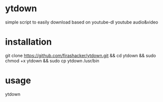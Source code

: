 # ytdown
simple script to easily download  based on youtube-dl youtube audio&amp;video

# installation
git clone https://github.com/firashacker/ytdown.git &&
cd ytdown &&
sudo chmod +x ytdown &&
sudo cp ytdown /usr/bin
# usage
ytdown
